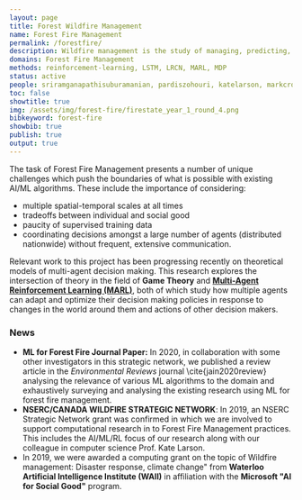 ```yaml
---
layout: page
title: Forest Wildfire Management 
name: Forest Fire Management
permalink: /forestfire/
description: Wildfire management is the study of managing, predicting, and mitigating risk of forest wildfires.
domains: Forest Fire Management
methods: reinforcement-learning, LSTM, LRCN, MARL, MDP
status: active
people: sriramganapathisuburamanian, pardiszohouri, katelarson, markcrowley
toc: false
showtitle: true
img: /assets/img/forest-fire/firestate_year_1_round_4.png
bibkeyword: forest-fire
showbib: true
publish: true
output: true
---
```


The task of Forest Fire Management presents a number of unique challenges which push the boundaries of what is possible with existing AI/ML algorithms. These include the importance of considering:
- multiple spatial-temporal scales at all times
- tradeoffs between individual and social good
- paucity of supervised training data
- coordinating decisions amongst a large number of agents (distributed nationwide) without frequent, extensive communication.

Relevant work to this project has been progressing recently on theoretical models of multi-agent decision making. 
This research explores the intersection of theory in the field of **Game Theory** and **[Multi-Agent Reinforcement Learning (MARL)](/marl/)**, both of which study how multiple agents can adapt and optimize their decision making policies in response to changes in the world around them and actions of other decision makers.  



### News

- **ML for Forest Fire Journal Paper:** In 2020, in collaboration with some other investigators in this strategic network, we published a review article in the *Environmental Reviews* journal \cite{jain2020review} analysing the relevance of various ML algorithms to the domain and exhaustively surveying and analysing the existing research using ML for forest fire management.
- **NSERC/CANADA WILDFIRE STRATEGIC NETWORK**: In 2019, an NSERC Strategic Network grant was confirmed in which we are involved to support computational research in to Forest Fire Management practices. This includes the AI/ML/RL focus of our research along with our colleague in computer science Prof. Kate Larson.
- In 2019, we were awarded a computing grant on the topic of 
Wildfire management: Disaster response, climate change" from **Waterloo Artificial Intelligence Institute (WAII)** in affiliation with the **Microsoft "AI for Social Good"** program.




